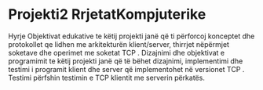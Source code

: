 # Projekti2 RrjetatKompjuterike

Hyrje
Objektivat edukative te këtij projekti janë që ti përforcoj konceptet dhe protokollet qe lidhen me arkitekturën klient/server,
thirrjet nëpërmjet soketave dhe operimet me soketat TCP . Dizajnimi dhe objektivat e programimit te këtij projekti janë që të bëhet dizajnimi, 
implementimi dhe testimi i programit klient dhe server që implementohet në versionet TCP .
Testimi përfshin testimin e TCP klientit  me serverin përkatës.
